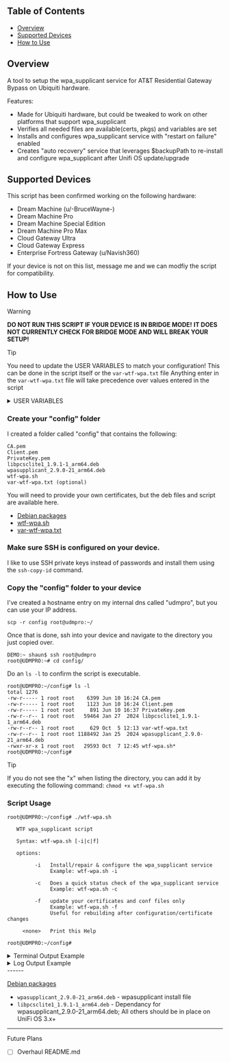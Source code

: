 ## Table of Contents
- [Overview](##-overview)
- [Supported Devices](#-supported-devices)
- [How to Use](#-how-to-use)

## Overview
A tool to setup the wpa_supplicant service for AT&T Residential Gateway Bypass on Ubiquiti hardware.

Features:
- Made for Ubiquiti hardware, but could be tweaked to work on other platforms that support wpa_supplicant
- Verifies all needed files are available(certs, pkgs) and variables are set
- Installs and configures wpa_supplicant service with "restart on failure" enabled
- Creates "auto recovery" service that leverages $backupPath to re-install and configure wpa_supplicant after Unifi OS update/upgrade


## Supported Devices
This script has been confirmed working on the following hardware:
- Dream Machine (u/-BruceWayne-)
- Dream Machine Pro
- Dream Machine Special Edition
- Dream Machine Pro Max
- Cloud Gateway Ultra
- Cloud Gateway Express
- Enterprise Fortress Gateway (u/Navish360)

If your device is not on this list, message me and we can modfiy the script for compatibility.

## How to Use
> [!WARNING]
>
> **DO NOT RUN THIS SCRIPT IF YOUR DEVICE IS IN BRIDGE MODE!**
> **IT DOES NOT CURRENTLY CHECK FOR BRIDGE MODE AND WILL BREAK YOUR SETUP!**

> [!TIP]
>
>You need to update the USER VARIABLES to match your configuration!
>This can be done in the script itself or the ```var-wtf-wpa.txt``` file
> Anything enter in the ```var-wtf-wpa.txt``` file will take precedence over values entered in the script

<details>
<summary>USER VARIABLES</summary>

 ```
## USER VARIABLES ##

# FULL PATH to "backup" folder
backupPath="/root/config"

# Names of install deb files
libpcspkg="libpcsclite1_1.9.1-1_arm64.deb"
wpapkg="wpasupplicant_2.9.0-21_arm64.deb"

# Internet (ONT) interface MAC address (Pulled from cert extraction process)
inetONTmac=""

# Certficate variables
CA_filename="CA.pem"
Client_filename="Client.pem"
PrivateKey_filename="PrivateKey.pem"

# FULL PATH for wpa_supplicant.conf
confPath="/etc/wpa_supplicant/conf"

# FULL PATH for cert storage
certPath="/etc/wpa_supplicant/conf"

# FULL PATH for deb package storage
debPath="/etc/wpa_supplicant/packages"
```

</details>

### Create your "config" folder
I created a folder called "config" that contains the following:
```
CA.pem
Client.pem
PrivateKey.pem
libpcsclite1_1.9.1-1_arm64.deb
wpasupplicant_2.9.0-21_arm64.deb
wtf-wpa.sh
var-wtf-wpa.txt (optional)
```
You will need to provide your own certificates, but the deb files and script are available here.

- [Debian packages](deb%20packages)
- [wtf-wpa.sh](wtf-wpa.sh)
- [var-wtf-wpa.txt](var-wtf-wpa.txt)

### Make sure SSH is configured on your device.
I like to use SSH private keys instead of passwords and install them using the ```ssh-copy-id``` command.

### Copy the "config" folder to your device
I've created a hostname entry on my internal dns called "udmpro", but you can use your IP address.

```scp -r config root@udmpro:~/```

Once that is done, ssh into your device and navigate to the directory you just copied over.
```
DEMO:~ shaun$ ssh root@udmpro
root@UDMPRO:~# cd config/
```

Do an ```ls -l``` to confirm the script is executable.
```
root@UDMPRO:~/config# ls -l
total 1276
-rw-r----- 1 root root    6399 Jun 10 16:24 CA.pem
-rw-r----- 1 root root    1123 Jun 10 16:24 Client.pem
-rw-r----- 1 root root     891 Jun 10 16:37 PrivateKey.pem
-rw-r--r-- 1 root root   59464 Jan 27  2024 libpcsclite1_1.9.1-1_arm64.deb
-rw-r--r-- 1 root root     629 Oct  5 12:13 var-wtf-wpa.txt
-rw-r--r-- 1 root root 1188492 Jan 25  2024 wpasupplicant_2.9.0-21_arm64.deb
-rwxr-xr-x 1 root root   29593 Oct  7 12:45 wtf-wpa.sh*
root@UDMPRO:~/config#
```
> [!TIP]
>
>If you do not see the "x" when listing the directory, you can add it by executing the following command:
> ```chmod +x wtf-wpa.sh```

### Script Usage
```
root@UDMPRO:~/config# ./wtf-wpa.sh
 
   WTF wpa_supplicant script

   Syntax: wtf-wpa.sh [-i|c|f]

   options: 

         -i   Install/repair & configure the wpa_supplicant service
              Example: wtf-wpa.sh -i

         -c   Does a quick status check of the wpa_supplicant service
              Example: wtf-wpa.sh -c

         -f   update your certificates and conf files only
              Example: wtf-wpa.sh -f
              Useful for rebuilding after configuration/certificate changes

     <none>   Print this Help

root@UDMPRO:~/config# 
```

<details>
<summary>Terminal Output Example</summary>
<img width="1034" alt="Screenshot 2024-10-06 at 11 33 58 AM" src="https://github.com/user-attachments/assets/72af3272-063b-4094-8857-94288203f7b5">
</details>

<details>
<summary>Log Output Example</summary>
  
```
[2024-10-06 11:33:32] - *** Logging to: log-wtf-wpa.log ***
[2024-10-06 11:33:32] - *** VERIFICATION MODE ***
[2024-10-06 11:33:32] - *** Checking for variables ***
[2024-10-06 11:33:32] - INFO: Found - var-file: /root/config/var-wtf-wpa.txt
[2024-10-06 11:33:32] - INFO: Found - backupPath: /root/config
[2024-10-06 11:33:32] - INFO: Found - libpcspkg: libpcsclite1_1.9.1-1_arm64.deb
[2024-10-06 11:33:32] - INFO: Found - wpapkg: wpasupplicant_2.9.0-21_arm64.deb
[2024-10-06 11:33:32] - INFO: Found - inetONTmac: 12:34:56:78:AB:CD
[2024-10-06 11:33:32] - INFO: Found - backupPath: /root/config
[2024-10-06 11:33:32] - INFO: Found - CA_filename: CA.pem
[2024-10-06 11:33:32] - INFO: Found - Client_filename: Client.pem
[2024-10-06 11:33:32] - INFO: Found - PrivateKey_filename: PrivateKey.pem
[2024-10-06 11:33:32] - INFO: Found - confPath: /etc/wpa_supplicant/conf
[2024-10-06 11:33:32] - INFO: Found - certPath: /etc/wpa_supplicant/conf
[2024-10-06 11:33:32] - INFO: Found - debPath: /etc/wpa_supplicant/packages
[2024-10-06 11:33:32] - *** Checking Hardware Version ***
[2024-10-06 11:33:32] - INFO: Hardware - UniFi Dream Machine Pro
[2024-10-06 11:33:32] - INFO: WAN Interface: eth8
[2024-10-06 11:33:32] - *** Checking for required directories ***
[2024-10-06 11:33:32] - INFO: Found - Backup Path: /root/config
[2024-10-06 11:33:32] - INFO: Found - debPath: /etc/wpa_supplicant/packages
[2024-10-06 11:33:32] - INFO: Found - certPath: /etc/wpa_supplicant/conf
[2024-10-06 11:33:32] - INFO: Found - confPath: /etc/wpa_supplicant/conf
[2024-10-06 11:33:32] - INFO: Found - override: /etc/systemd/system/wpa_supplicant.service.d
[2024-10-06 11:33:32] - *** Checking for required deb packages ***
[2024-10-06 11:33:32] - INFO: Found - deb_pkg: /etc/wpa_supplicant/packages/libpcsclite1_1.9.1-1_arm64.deb
[2024-10-06 11:33:32] - INFO: Found - deb_pkg: /etc/wpa_supplicant/packages/wpasupplicant_2.9.0-21_arm64.deb
[2024-10-06 11:33:32] - *** Checking for required certificates ***
[2024-10-06 11:33:32] - INFO: Found - CA: /etc/wpa_supplicant/conf/CA.pem
[2024-10-06 11:33:32] - INFO: Found - Client: /etc/wpa_supplicant/conf/Client.pem
[2024-10-06 11:33:32] - INFO: Found - PrivateKey: /etc/wpa_supplicant/conf/PrivateKey.pem
[2024-10-06 11:33:32] - *** Checking for wpa_supplicant conf files ***
[2024-10-06 11:33:32] - INFO: Found - wpa_conf: /etc/wpa_supplicant/conf/wpa_supplicant.conf
[2024-10-06 11:33:32] - INFO: Found - override: /etc/systemd/system/wpa_supplicant.service.d/override.conf
[2024-10-06 11:33:32] - *** Checking wpa_supplicant service ***
[2024-10-06 11:33:32] - INFO: wpa_supplicant installed: 2:2.9.0-21
[2024-10-06 11:33:32] - INFO: wpa_supplicant is active
[2024-10-06 11:33:32] - INFO: wpa_supplicant is enabled
[2024-10-06 11:33:32] - *** Checking recovery service ***
[2024-10-06 11:33:32] - INFO: wtf-wpa.service is enabled
[2024-10-06 11:33:32] - *** Testing connection to google.com:80 ***
[2024-10-06 11:33:32] - INFO: Attemp 1/3: netcat google.com:80 SUCCESSFUL
[2024-10-06 11:33:32] - *** Process complete ***
```
</details>
------

[Debian packages](wpa_supplicant/deb%20packages)
- `wpasupplicant_2.9.0-21_arm64.deb` - wpasupplicant install file
- `libpcsclite1_1.9.1-1_arm64.deb` - Dependancy for wpasupplicant_2.9.0-21_arm64.deb; All others should be in place on UniFi OS 3.x+
------

Future Plans
- [ ] Overhaul README.md
